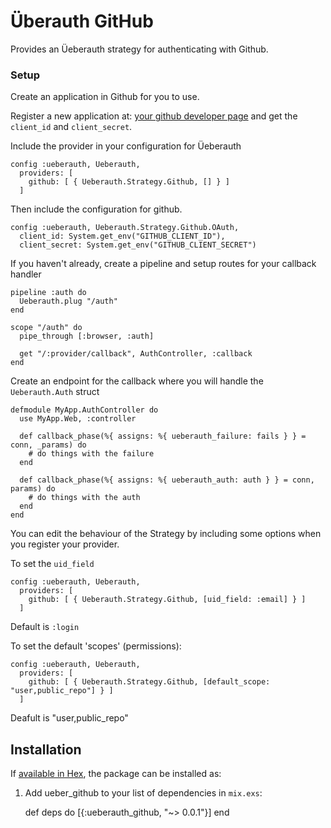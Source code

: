 # Überauth GitHub

Provides an Üeberauth strategy for authenticating with Github.

### Setup

Create an application in Github for you to use.

Register a new application at: [your github developer page](https://github.com/settings/developers) and get the `client_id` and `client_secret`.

Include the provider in your configuration for Üeberauth

    config :ueberauth, Ueberauth,
      providers: [
        github: [ { Ueberauth.Strategy.Github, [] } ]
      ]

Then include the configuration for github.

    config :ueberauth, Ueberauth.Strategy.Github.OAuth,
      client_id: System.get_env("GITHUB_CLIENT_ID"),
      client_secret: System.get_env("GITHUB_CLIENT_SECRET")

If you haven't already, create a pipeline and setup routes for your callback handler

    pipeline :auth do
      Ueberauth.plug "/auth"
    end

    scope "/auth" do
      pipe_through [:browser, :auth]

      get "/:provider/callback", AuthController, :callback
    end


Create an endpoint for the callback where you will handle the `Ueberauth.Auth` struct

    defmodule MyApp.AuthController do
      use MyApp.Web, :controller

      def callback_phase(%{ assigns: %{ ueberauth_failure: fails } } = conn, _params) do
        # do things with the failure
      end

      def callback_phase(%{ assigns: %{ ueberauth_auth: auth } } = conn, params) do
        # do things with the auth
      end
    end

You can edit the behaviour of the Strategy by including some options when you register your provider.

To set the `uid_field`

    config :ueberauth, Ueberauth,
      providers: [
        github: [ { Ueberauth.Strategy.Github, [uid_field: :email] } ]
      ]

Default is `:login`

To set the default 'scopes' (permissions):

    config :ueberauth, Ueberauth,
      providers: [
        github: [ { Ueberauth.Strategy.Github, [default_scope: "user,public_repo"] } ]
      ]

Deafult is "user,public_repo"

## Installation

If [available in Hex](https://hex.pm/docs/publish), the package can be installed as:

  1. Add ueber_github to your list of dependencies in `mix.exs`:

        def deps do
          [{:ueberauth_github, "~> 0.0.1"}]
        end
